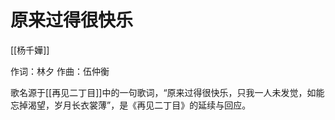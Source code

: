 # 原来过得很快乐


[[杨千嬅]]

作词：林夕
作曲：伍仲衡

歌名源于[[再见二丁目]]中的一句歌词，“原来过得很快乐，只我一人未发觉，如能忘掉渴望，岁月长衣裳薄”，是《再见二丁目》的延续与回应。















